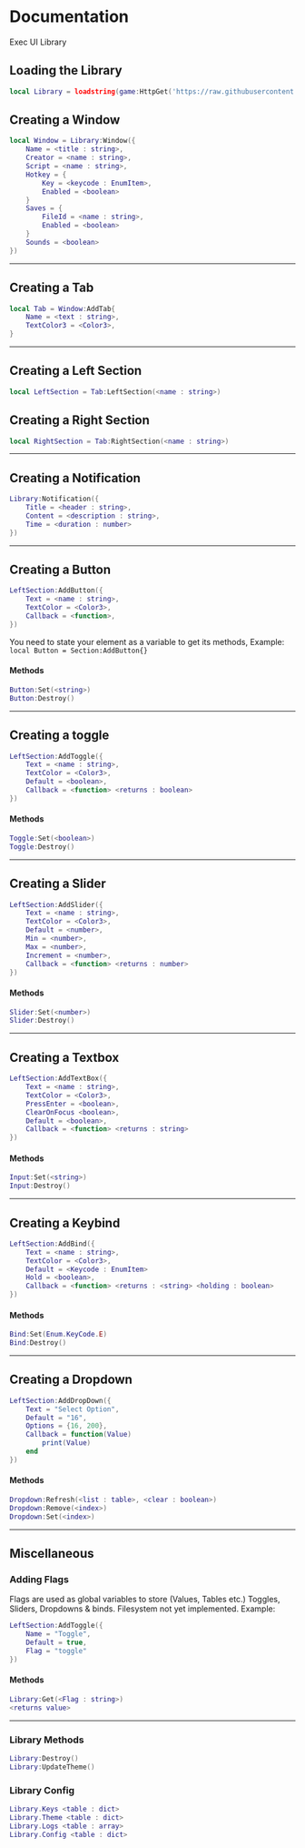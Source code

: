 # Documentation
Exec UI Library

## Loading the Library
```lua
local Library = loadstring(game:HttpGet('https://raw.githubusercontent.com/Player788/Exec-UI-Library/main/src.lua'))()
```

## Creating a Window
```lua
local Window = Library:Window({
	Name = <title : string>, 
	Creator = <name : string>,
	Script = <name : string>,
	Hotkey = {
		Key = <keycode : EnumItem>, 
		Enabled = <boolean>
	}
	Saves = {
		FileId = <name : string>,
		Enabled = <boolean>
	}
	Sounds = <boolean>
})
```
___

## Creating a Tab
```lua
local Tab = Window:AddTab{
	Name = <text : string>,
	TextColor3 = <Color3>,
}
```
___
## Creating a Left Section
```lua
local LeftSection = Tab:LeftSection(<name : string>)
```
## Creating a Right Section
```lua
local RightSection = Tab:RightSection(<name : string>)
```
___
## Creating a Notification
```lua
Library:Notification({
	Title = <header : string>,
	Content = <description : string>,
	Time = <duration : number>
})
```
___
## Creating a Button
```lua
LeftSection:AddButton({
	Text = <name : string>,
	TextColor = <Color3>,
	Callback = <function>,
})
```
You need to state your element as a variable to get its methods, Example: ``` local Button = Section:AddButton{} ```

#### Methods
```lua
Button:Set(<string>)
Button:Destroy()
```
___
## Creating a toggle
```lua
LeftSection:AddToggle({
	Text = <name : string>,
	TextColor = <Color3>,
	Default = <boolean>,
	Callback = <function> <returns : boolean>
})
```

#### Methods
```lua
Toggle:Set(<boolean>)
Toggle:Destroy()
```
___
## Creating a Slider
```lua
LeftSection:AddSlider({
	Text = <name : string>,
	TextColor = <Color3>,
	Default = <number>,
	Min = <number>,
	Max = <number>,
	Increment = <number>,
	Callback = <function> <returns : number>
})
```

#### Methods
```lua
Slider:Set(<number>)
Slider:Destroy()
```
___
## Creating a Textbox
```lua
LeftSection:AddTextBox({
	Text = <name : string>,
	TextColor = <Color3>,
	PressEnter = <boolean>,
	ClearOnFocus <boolean>,
	Default = <boolean>,
	Callback = <function> <returns : string>
})

```

#### Methods
```lua
Input:Set(<string>)
Input:Destroy()
```
___
## Creating a Keybind
```lua
LeftSection:AddBind({
	Text = <name : string>,
	TextColor = <Color3>,
	Default = <Keycode : EnumItem>
	Hold = <boolean>,
	Callback = <function> <returns : <string> <holding : boolean>
})
```

#### Methods
```lua
Bind:Set(Enum.KeyCode.E)
Bind:Destroy()
```
___

## Creating a Dropdown
```lua
LeftSection:AddDropDown({
	Text = "Select Option",
	Default = "16",
	Options = {16, 200},
	Callback = function(Value)
		print(Value)
	end
})
```

#### Methods
```lua
Dropdown:Refresh(<list : table>, <clear : boolean>)
Dropdown:Remove(<index>)
Dropdown:Set(<index>)
```
___
## Miscellaneous

### Adding Flags
Flags are used as global variables to store (Values, Tables etc.) Toggles, Sliders, Dropdowns & binds. Filesystem not yet implemented.
Example:
```lua
LeftSection:AddToggle({
    Name = "Toggle",
    Default = true,
    Flag = "toggle"
})
```
#### Methods
```lua
Library:Get(<Flag : string>)
<returns value>
```
___
### Library Methods
```lua
Library:Destroy()
Library:UpdateTheme()
```

### Library Config
```lua
Library.Keys <table : dict>
Library.Theme <table : dict>
Library.Logs <table : array>
Library.Config <table : dict>
